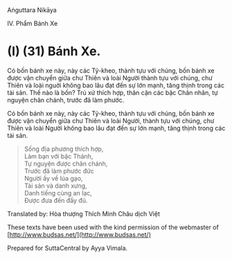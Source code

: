  

Aṅguttara Nikāya

IV. Phẩm Bánh Xe

# (I) (31) Bánh Xe.

Có bốn bánh xe này, này các Tỷ-kheo, thành tựu với chúng, bốn bánh xe được vận chuyển giữa chư Thiên và loài Người thành tựu với chúng, chư Thiên và loài nguời không bao lâu đạt đến sự lớn mạnh, tăng thịnh trong các tài sản. Thế nào là bốn? Trú xứ thích hợp, thân cận các bậc Chân nhân, tự nguyện chân chánh, trước đã làm phước.

Có bốn bánh xe này, này các Tỷ-kheo, thành tựu với chúng, bốn bánh xe được vận chuyển giữa chư Thiên và loài Người, thành tựu với chúng, chư Thiên và loài Người không bao lâu đạt đến sự lớn mạnh, tăng thịnh trong các tài sản.

> Sống địa phương thích hợp,  
> Làm bạn với bậc Thánh,  
> Tự nguyện được chân chánh,  
> Trước đã làm phước đức  
> Người ấy về lúa gạo,  
> Tài sản và danh xưng,  
> Danh tiếng cùng an lạc,  
> Ðược đưa đến đầy đủ.

Translated by: Hòa thượng Thích Minh Châu dịch Việt

These texts have been used with the kind permission of the webmaster of [http://www.budsas.net/](http://www.budsas.net/)

Prepared for SuttaCentral by Ayya Vimala.